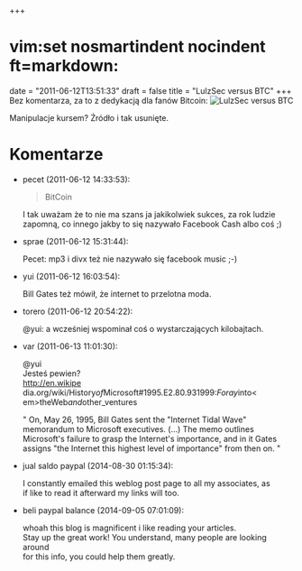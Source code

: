 +++
# vim:set nosmartindent nocindent ft=markdown:
date = "2011-06-12T13:51:33"
draft = false
title = "LulzSec versus BTC"
+++
Bez komentarza, za to z dedykacją dla fanów Bitcoin: ![LulzSec versus
BTC](http://i.imgur.com/CEBCv.png)

Manipulacje kursem? Źródło i tak usunięte.

# Komentarze

* pecet (2011-06-12 14:33:53): <blockquote>   <p>BitCoin</p> </blockquote>  <p>I
  tak uważam że to nie ma szans ja jakikolwiek sukces, za rok ludzie zapomną, co
  innego jakby to się nazywało Facebook Cash albo coś ;)</p>
* sprae (2011-06-12 15:31:44): <p>Pecet: mp3 i divx też nie nazywało się
  facebook music ;-)</p>
* yui (2011-06-12 16:03:54): <p>Bill Gates też mówił, że internet to przelotna
  moda.</p>
* torero (2011-06-12 20:54:22): <p>@yui: a wcześniej wspominał coś o
  wystarczających kilobajtach.</p>
* var (2011-06-13 11:01:30): <p>@yui<br /> Jesteś pewien?<br /> http://en.wikipe
  dia.org/wiki/History<em>of</em>Microsoft#1995.E2.80.931999:<em>Foray</em>into<
  em>the</em>Web<em>and</em>other_ventures</p>  <p>" On, May 26, 1995, Bill
  Gates sent the "Internet Tidal Wave" memorandum to Microsoft executives. (...)
  The memo outlines Microsoft's failure to grasp the Internet's importance, and
  in it Gates assigns "the Internet this highest level of importance" from then
  on. "</p>
* jual saldo paypal (2014-08-30 01:15:34): <p>I constantly emailed this weblog
  post page to all my associates, as <br /> if like to read it afterward my
  links will too.</p>
* beli paypal balance (2014-09-05 07:01:09): <p>whoah this blog is magnificent i
  like reading your articles.<br /> Stay up the great work! You understand, many
  people are looking around <br /> for this info, you could help them
  greatly.</p>
